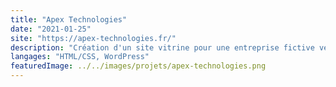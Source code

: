 ```yaml
---
title: "Apex Technologies"
date: "2021-01-25"
site: "https://apex-technologies.fr/"
description: "Création d'un site vitrine pour une entreprise fictive vendant des produits technologiques. Réalisé à l'aide d'un CMS : Wordpress."
langages: "HTML/CSS, WordPress"
featuredImage: ../../images/projets/apex-technologies.png
---
```

